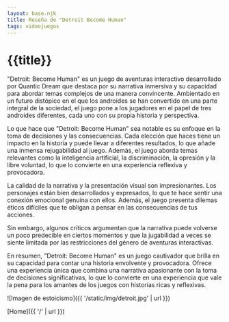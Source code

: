 ```yaml
---
layout: base.njk
title: Reseña de "Detroit Become Human"
tags: videojuegos
---
```


# {{title}}
"Detroit: Become Human" es un juego de aventuras interactivo desarrollado por Quantic Dream que destaca por su narrativa inmersiva y su capacidad para abordar temas complejos de una manera convincente. Ambientado en un futuro distópico en el que los androides se han convertido en una parte integral de la sociedad, el juego pone a los jugadores en el papel de tres androides diferentes, cada uno con su propia historia y perspectiva.

Lo que hace que "Detroit: Become Human" sea notable es su enfoque en la toma de decisiones y las consecuencias. Cada elección que haces tiene un impacto en la historia y puede llevar a diferentes resultados, lo que añade una inmensa rejugabilidad al juego. Además, el juego aborda temas relevantes como la inteligencia artificial, la discriminación, la opresión y la libre voluntad, lo que lo convierte en una experiencia reflexiva y provocadora.

La calidad de la narrativa y la presentación visual son impresionantes. Los personajes están bien desarrollados y expresados, lo que te hace sentir una conexión emocional genuina con ellos. Además, el juego presenta dilemas éticos difíciles que te obligan a pensar en las consecuencias de tus acciones.

Sin embargo, algunos críticos argumentan que la narrativa puede volverse un poco predecible en ciertos momentos y que la jugabilidad a veces se siente limitada por las restricciones del género de aventuras interactivas.

En resumen, "Detroit: Become Human" es un juego cautivador que brilla en su capacidad para contar una historia envolvente y provocadora. Ofrece una experiencia única que combina una narrativa apasionante con la toma de decisiones significativas, lo que lo convierte en una experiencia que vale la pena para los amantes de los juegos con historias ricas y reflexivas.

![Imagen de estoicismo]({{ '/static/img/detroit.jpg' | url }})


[Home]({{ '/' | url }})
